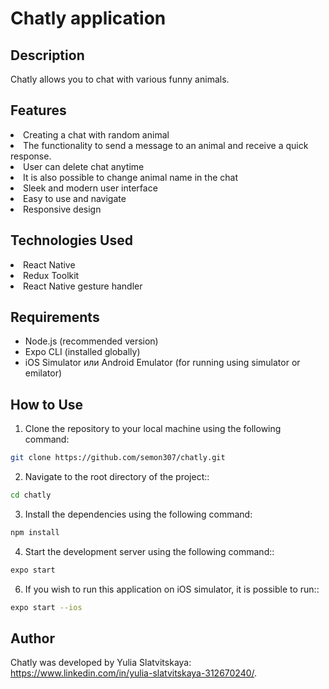 # Chatly application

## Description

Chatly allows you to chat with various funny animals.

## Features

<li>Creating a chat with random animal</li>
<li>The functionality to send a message to an animal and receive a quick response.</li>
<li>User can delete chat anytime</li>
<li>It is also possible to change animal name in the chat</li>
<li>Sleek and modern user interface</li>
<li>Easy to use and navigate</li>
<li>Responsive design</li>

## Technologies Used

<li>React Native</li>
<li>Redux Toolkit</li>
<li>React Native gesture handler</li>

## Requirements

- Node.js (recommended version)
- Expo CLI (installed globally)
- iOS Simulator или Android Emulator (for running using simulator or emilator)


## How to Use
1. Clone the repository to your local machine using the following command:

```bash
git clone https://github.com/semon307/chatly.git 
```

2. Navigate to the root directory of the project::

```bash
cd chatly 
```

3. Install the dependencies using the following command:

```bash
npm install 
```

4. Start the development server using the following command::

```bash
expo start
```

6. If you wish to run this application on iOS simulator, it is possible to run::

```bash
expo start --ios
```
## Author
Chatly was developed by Yulia Slatvitskaya: <br/>https://www.linkedin.com/in/yulia-slatvitskaya-312670240/.
